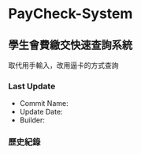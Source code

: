 # PayCheck-System

## 學生會費繳交快速查詢系統
取代用手輸入，改用逼卡的方式查詢

### Last Update
- Commit Name:     
- Update Date:     
- Builder:        

### 歷史紀錄

